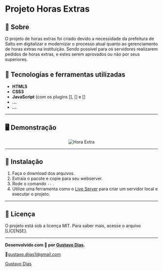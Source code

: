 # Projeto Horas Extras

## 📖 Sobre
O projeto de horas extras foi criado devido a necessidade da prefeitura de Salto em digitalizar e modernizar o processo atual quanto ao gerenciamento de horas extras na instituição. Sendo possível para os servidores realizarem pedidos de horas extras, e estes serem aprovados ou não por seus superiores.

## 🚀 Tecnologias e ferramentas utilizadas
- **HTML5**
- **CSS3**
- **JavaScript** (com os plugins [], [] e []
- **...**
- **...**

---

## 🖥️ Demonstração

<p align="center">
	<img src="https://s4.gifyu.com/images/gifc946fc25dc99feeb.gif" alt="Hora Extra" title="Hora Extra">
</p>

---

## 🔧 Instalação

1. Faça o download dos arquivos.
2. Extraia o pacote e copie para seu webserver.
3. Rode o comando `--` .
4. Utilize uma ferramenta como o [Live Server](https://marketplace.visualstudio.com/items?itemName=ritwickdey.LiveServer) para criar um servidor local e executar o projeto.

---

## 📝 Licença

O projeto está sob a licença MIT. Para saber mais, acesse o arquivo [LICENSE].

---

**Desenvolvido com :purple_heart: por [Gustavo Dias](https://github.com/zGustavo).**

:email:gustavo.diias1@gmail.com

[Gustavo Dias](https://www.linkedin.com/in/gustavo-dias-a3681231/ "LinkedIn")
